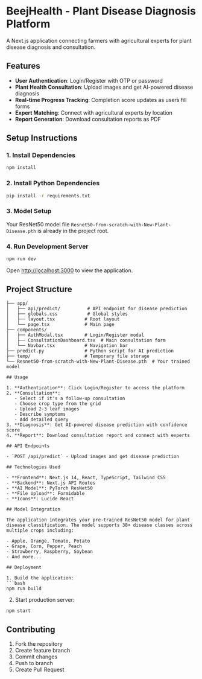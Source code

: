 # BeejHealth - Plant Disease Diagnosis Platform

A Next.js application connecting farmers with agricultural experts for plant disease diagnosis and consultation.

## Features

- **User Authentication**: Login/Register with OTP or password
- **Plant Health Consultation**: Upload images and get AI-powered disease diagnosis
- **Real-time Progress Tracking**: Completion score updates as users fill forms
- **Expert Matching**: Connect with agricultural experts by location
- **Report Generation**: Download consultation reports as PDF

## Setup Instructions

### 1. Install Dependencies

```bash
npm install
```

### 2. Install Python Dependencies

```bash
pip install -r requirements.txt
```

### 3. Model Setup

Your ResNet50 model file `Resnet50-from-scratch-with-New-Plant-Disease.pth` is already in the project root.

### 4. Run Development Server

```bash
npm run dev
```

Open [http://localhost:3000](http://localhost:3000) to view the application.

## Project Structure

```
├── app/
│   ├── api/predict/          # API endpoint for disease prediction
│   ├── globals.css           # Global styles
│   ├── layout.tsx           # Root layout
│   └── page.tsx             # Main page
├── components/
│   ├── AuthModal.tsx        # Login/Register modal
│   ├── ConsultationDashboard.tsx  # Main consultation form
│   └── Navbar.tsx           # Navigation bar
├── predict.py               # Python script for AI prediction
├── temp/                    # Temporary file storage
└── Resnet50-from-scratch-with-New-Plant-Disease.pth  # Your trained model

## Usage

1. **Authentication**: Click Login/Register to access the platform
2. **Consultation**: 
   - Select if it's a follow-up consultation
   - Choose crop type from the grid
   - Upload 2-3 leaf images
   - Describe symptoms
   - Add detailed query
3. **Diagnosis**: Get AI-powered disease prediction with confidence score
4. **Report**: Download consultation report and connect with experts

## API Endpoints

- `POST /api/predict` - Upload images and get disease prediction

## Technologies Used

- **Frontend**: Next.js 14, React, TypeScript, Tailwind CSS
- **Backend**: Next.js API Routes
- **AI Model**: PyTorch ResNet50
- **File Upload**: Formidable
- **Icons**: Lucide React

## Model Integration

The application integrates your pre-trained ResNet50 model for plant disease classification. The model supports 38+ disease classes across multiple crops including:

- Apple, Orange, Tomato, Potato
- Grape, Corn, Pepper, Peach
- Strawberry, Raspberry, Soybean
- And more...

## Deployment

1. Build the application:
```bash
npm run build
```

2. Start production server:
```bash
npm start
```

## Contributing

1. Fork the repository
2. Create feature branch
3. Commit changes
4. Push to branch
5. Create Pull Request